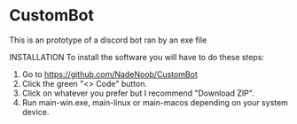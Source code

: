 # CustomBot
This is an prototype of a discord bot ran by an exe file

INSTALLATION
To install the software you will have to do these steps:
1. Go to https://github.com/NadeNoob/CustomBot
2. Click the green "<> Code" button.
3. Click on whatever you prefer but I recommend "Download ZIP".
4. Run main-win.exe, main-linux or main-macos depending on your system device.
